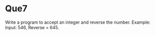 # Que7

Write a program to accept an integer and reverse the number. Example: Input: 546, Reverse = 645.
